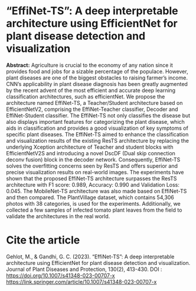 # “EffiNet-TS”: A deep interpretable architecture using EfficientNet for plant disease detection and visualization

**Abstract:**
Agriculture is crucial to the economy of any nation since it provides food and jobs for a sizable percentage of the populace. However, plant diseases are one of the biggest obstacles to raising farmer’s income. CNN’s applicability in plant disease diagnosis has been greatly augmented by the recent advent of the most efficient and accurate deep learning classification architectures, such as efficientNet. We propose the architecture named EffiNet-TS, a Teacher/Student architecture based on EfficientNetV2, comprising the EffiNet-Teacher classifier, Decoder and EffiNet-Student classifier. The EffiNet-TS not only classifies the disease but also displays important features for categorizing the plant disease, which aids in classification and provides a good visualization of key symptoms of specific plant diseases. The EffiNet-TS aimed to enhance the classification and visualization results of the existing ResTS architecture by replacing the underlying Xception architecture of Teacher and student blocks with EfficientNetV2S and introducing a novel DscDF (Dual skip connection deconv fusion) block in the decoder network. Consequently, EffiNet-TS solves the overfitting concerns seen by ResTS and offers superior and precise visualization results on real-world images. The experiments have shown that the proposed EffiNet-TS architecture surpasses the ResTS architecture with F1 score: 0.989, Accuracy: 0.990 and Validation Loss: 0.045. The MobileNet-TS architecture was also made based on EffiNet-TS and then compared. The PlantVillage dataset, which contains 54,306 photos with 38 categories, is used for the experiments. Additionally, we collected a few samples of infected tomato plant leaves from the field to validate the architectures in the real world.

# Cite the article 
Gehlot, M., & Gandhi, G. C. (2023). “EffiNet-TS”: A deep interpretable architecture using EfficientNet for plant disease detection and visualization. Journal of Plant Diseases and Protection, 130(2), 413-430.
DOI : https://doi.org/10.1007/s41348-023-00707-x
https://link.springer.com/article/10.1007/s41348-023-00707-x